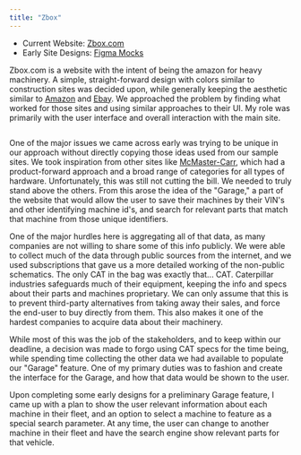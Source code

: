 ```yaml
---
title: "Zbox"
---
```


- Current Website: [Zbox.com](https://www.zbox.com)
- Early Site Designs: [Figma Mocks](https://www.figma.com/file/SBMGPbcuKX5bKyntuT1dqg4k/Zbox-Comps-copy-Tony?node-id=0%3A50047)

Zbox.com is a website with the intent of being the amazon for heavy machinery. A simple, straight-forward design with colors similar to construction sites was decided upon, while generally keeping the aesthetic similar to [Amazon](https://www.amazon.com/) and [Ebay](https://www.ebay.com). We approached the problem by finding what worked for those sites and using similar approaches to their UI. My role was primarily with the user interface and overall interaction with the main site.

![]()

One of the major issues we came across early was trying to be unique in our approach without directly copying those ideas used from our sample sites. We took inspiration from other sites like [McMaster-Carr](https://www.mcmaster.com/), which had a product-forward approach and a broad range of categories for all types of hardware. Unfortunately, this was still not cutting the bill. We needed to truly stand above the others. From this arose the idea of the "Garage," a part of the website that would allow the user to save their machines by their VIN's and other identifying machine id's, and search for relevant parts that match that machine from those unique identifiers.

One of the major hurdles here is aggregating all of that data, as many companies are not willing to share some of this info publicly. We were able to collect much of the data through public sources from the internet, and we used subscriptions that gave us a more detailed working of the non-public schematics. The only CAT in the bag was exactly that... CAT. Caterpillar industries safeguards much of their equipment, keeping the info and specs about their parts and machines proprietary. We can only assume that this is to prevent third-party alternatives from taking away their sales, and force the end-user to buy directly from them. This also makes it one of the hardest companies to acquire data about their machinery.

While most of this was the job of the stakeholders, and to keep within our deadline, a decision was made to forgo using CAT specs for the time being, while spending time collecting the other data we had available to populate our "Garage" feature. One of my primary duties was to fashion and create the interface for the Garage, and how that data would be shown to the user.

Upon completing some early designs for a preliminary Garage feature, I came up with a plan to show the user relevant information about each machine in their fleet, and an option to select a machine to feature as a special search parameter. At any time, the user can change to another machine in their fleet and have the search engine show relevant parts for that vehicle.